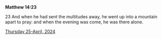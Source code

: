 **Matthew 14:23**

23 And when he had sent the multitudes away, he went up into a mountain apart to pray: and when the evening was come, he was there alone.

[Thursday 25-April, 2024](https://getbible.life/kjv/Matthew/14/23)

